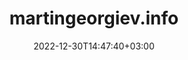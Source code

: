---
title: "martingeorgiev.info"
date: 2022-12-30T14:47:40+03:00
draft: false
layout : "projects"

files: "https://www.martingeorgiev.info"
graphs: "#graphs"
predictions: "#predictions"

description: "A static web site generated with HUGO. Hosted on the cloud."
about: ["CV like one page site that is generated with HUGO and then automatically deployed on an Azure storage account. The site is delivered via Azure CDN. It has a certificate from Azure."]
motivation: 
        ["After a newtwork issue that cut off the version that was hosted on premise I decided to replace it with one that is hosted on the cloud. the requirements are that the updates are automated, including the certificate renewal."]
challenges: ["The first challenge was to automate the deployment of the required resources (storage account and cdn) on Azure."
            ,"The second challenge was to deploy the site on the storage account"
            ,"The third challenge was link the CDN with the storage account"
            ,"The fourth challenge was to create a GitHub action to automatically deploy the site once a commit is made and to update the CDN"
            ,"The fifth challenge was how to renew the Let's Encrypt certificate as the existing automation scripts will not work on Azure."]
approach: ["The infrastructure was created using terraform together will all the necessary configurations
. Examples are available at https://github.com/mggeorgiev/azure."
            ,"Deploying manually was not a problem but I found a way to combine uploading the content with a purge of the cdn into a Github action."
            ,"All details are available in Github."]
# markdown: "test"
---